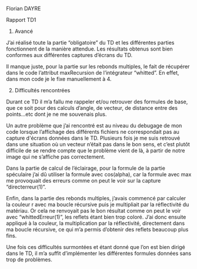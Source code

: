 Florian DAYRE 

Rapport TD1 

1. Avancé 

J’ai réalisé toute la partie “obligatoire” du TD et les différentes parties fonctionnent de la manière attendue. Les résultats obtenus sont bien conformes aux différentes captures d’écrans du TD. 

Il manque juste, pour la partie sur les rebonds multiples, le fait de récupérer dans le code l’attribut maxRecursion de l’intégrateur “whitted”. En effet, dans mon code je le fixe manuellement à 4. 

2. Difficultés rencontrées 

Durant ce TD il m’a fallu me rappeler et/ou retrouver des formules de base, que ce soit pour des calculs d’angle, de vecteur, de distance entre des points...etc dont je ne me souvenais plus.  

Un autre problème que j’ai rencontré est au niveau du debugage de mon code lorsque l’affichage des différents fichiers ne correspondait pas au capture d'écrans données dans le TD. Plusieurs fois je me suis retrouvé dans une situation où un vecteur n’était pas dans le bon sens, et c’est plutôt difficile de se rendre compte que le problème vient de là, à partir de notre image qui ne s’affiche pas correctement. 

Dans la partie de calcul de l’éclairage, pour la formule de la partie spéculaire j’ai dû utiliser la formule avec cos(alpha), car la formule avec max me provoquait des erreurs comme on peut le voir sur la capture “directerreur(1)”. 

Enfin, dans la partie des rebonds multiples, j’avais commencé par calculer la couleur r avec ma boucle récursive puis je multipliait par la réflectivité du matériau. Or cela ne renvoyait pas le bon résultat comme on peut le voir avec “whittedErreur(1)”, les reflets étant bien trop coloré. J’ai donc ensuite appliqué à la couleur, la multiplication par la réflectivité, directement dans ma boucle récursive, ce qui m’a permis d’obtenir des reflets beaucoup plus fins. 

Une fois ces difficultés surmontées et étant donné que l’on est bien dirigé dans le TD, il m’a suffit d’implémenter les différentes formules données sans trop de problèmes. 
